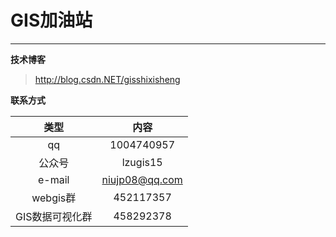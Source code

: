 # GIS加油站

----------
**技术博客**

>http://blog.csdn.NET/gisshixisheng

**联系方式**

|类型|内容|
| :-------------: |:-------------:|
|qq|1004740957|
|公众号|lzugis15|
|e-mail|niujp08@qq.com|
|webgis群|452117357|
|GIS数据可视化群|458292378|
